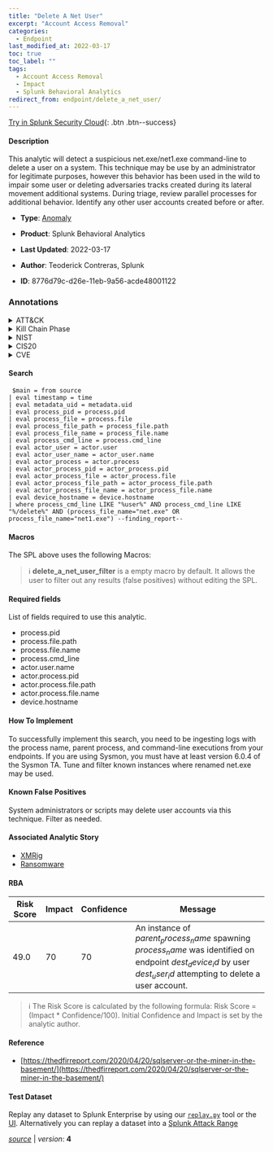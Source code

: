 ```yaml
---
title: "Delete A Net User"
excerpt: "Account Access Removal"
categories:
  - Endpoint
last_modified_at: 2022-03-17
toc: true
toc_label: ""
tags:
  - Account Access Removal
  - Impact
  - Splunk Behavioral Analytics
redirect_from: endpoint/delete_a_net_user/
---
```




[Try in Splunk Security Cloud](https://www.splunk.com/en_us/cyber-security.html){: .btn .btn--success}

#### Description

This analytic will detect a suspicious net.exe/net1.exe command-line to delete a user on a system. This technique may be use by an administrator for legitimate purposes, however this behavior has been used in the wild to impair some user or deleting adversaries tracks created during its lateral movement additional systems. During triage, review parallel processes for additional behavior. Identify any other user accounts created before or after.

- **Type**: [Anomaly](https://github.com/splunk/security_content/wiki/Detection-Analytic-Types)
- **Product**: Splunk Behavioral Analytics

- **Last Updated**: 2022-03-17
- **Author**: Teoderick Contreras, Splunk
- **ID**: 8776d79c-d26e-11eb-9a56-acde48001122

### Annotations
<details>
  <summary>ATT&CK</summary>

<div markdown="1">

#### [ATT&CK](https://attack.mitre.org/)

| ID          | Technique   | Tactic         |
| ----------- | ----------- |--------------- |
| [T1531](https://attack.mitre.org/techniques/T1531/) | Account Access Removal | Impact |

</div>
</details>


<details>
  <summary>Kill Chain Phase</summary>

<div markdown="1">

* Actions On Objectives


</div>
</details>


<details>
  <summary>NIST</summary>

<div markdown="1">

* DE.AE



</div>
</details>

<details>
  <summary>CIS20</summary>

<div markdown="1">

* CIS 10



</div>
</details>

<details>
  <summary>CVE</summary>

<div markdown="1">


</div>
</details>


#### Search

```
 $main = from source  
| eval timestamp = time  
| eval metadata_uid = metadata.uid  
| eval process_pid = process.pid 
| eval process_file = process.file 
| eval process_file_path = process_file.path 
| eval process_file_name = process_file.name 
| eval process_cmd_line = process.cmd_line 
| eval actor_user = actor.user 
| eval actor_user_name = actor_user.name 
| eval actor_process = actor.process 
| eval actor_process_pid = actor_process.pid 
| eval actor_process_file = actor_process.file 
| eval actor_process_file_path = actor_process_file.path 
| eval actor_process_file_name = actor_process_file.name 
| eval device_hostname = device.hostname 
| where process_cmd_line LIKE "%user%" AND process_cmd_line LIKE "%/delete%" AND (process_file_name="net.exe" OR process_file_name="net1.exe") --finding_report--
```

#### Macros
The SPL above uses the following Macros:

> :information_source:
> **delete_a_net_user_filter** is a empty macro by default. It allows the user to filter out any results (false positives) without editing the SPL.



#### Required fields
List of fields required to use this analytic.
* process.pid
* process.file.path
* process.file.name
* process.cmd_line
* actor.user.name
* actor.process.pid
* actor.process.file.path
* actor.process.file.name
* device.hostname



#### How To Implement
To successfully implement this search, you need to be ingesting logs with the process name, parent process, and command-line executions from your endpoints. If you are using Sysmon, you must have at least version 6.0.4 of the Sysmon TA. Tune and filter known instances where renamed net.exe may be used.
#### Known False Positives
System administrators or scripts may delete user accounts via this technique. Filter as needed.

#### Associated Analytic Story
* [XMRig](/stories/xmrig)
* [Ransomware](/stories/ransomware)




#### RBA

| Risk Score  | Impact      | Confidence   | Message      |
| ----------- | ----------- |--------------|--------------|
| 49.0 | 70 | 70 | An instance of $parent_process_name$ spawning $process_name$ was identified on endpoint $dest_device_id$ by user $dest_user_id$ attempting to delete a user account. |


> :information_source:
> The Risk Score is calculated by the following formula: Risk Score = (Impact * Confidence/100). Initial Confidence and Impact is set by the analytic author.


#### Reference

* [https://thedfirreport.com/2020/04/20/sqlserver-or-the-miner-in-the-basement/](https://thedfirreport.com/2020/04/20/sqlserver-or-the-miner-in-the-basement/)



#### Test Dataset
Replay any dataset to Splunk Enterprise by using our [`replay.py`](https://github.com/splunk/attack_data#using-replaypy) tool or the [UI](https://github.com/splunk/attack_data#using-ui).
Alternatively you can replay a dataset into a [Splunk Attack Range](https://github.com/splunk/attack_range#replay-dumps-into-attack-range-splunk-server)




[*source*](https://github.com/splunk/security_content/tree/develop/detections/endpoint/delete_a_net_user.yml) \| *version*: **4**